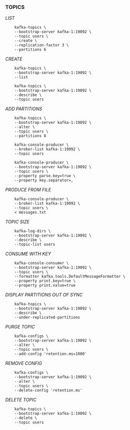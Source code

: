 ### TOPICS

*LIST*

        kafka-topics \
        --bootstrap-server kafka-1:19092 \
        --topic users \
        --create \
        --replication-factor 3 \
        --partitions 6

*CREATE*

        kafka-topics \
        --bootstrap-server kafka-1:19092 \
        --list

        kafka-topics \
        --bootstrap-server kafka-1:19092 \
        --describe \
        --topic users

*ADD PARTITIONS*

        kafka-topics \
        --bootstrap-server kafka-1:19092 \
        --alter \
        --topic users \
        --partitions 8

        kafka-console-producer \
        --broker-list kafka-1:19092 \
        --topic users

        kafka-console-producer \
        --bootstrap-server kafka-1:19092 \
        --topic users \
        --property parse.key=true \
        --property key.separator=,


*PRODUCE FROM FILE*

        kafka-console-producer \
        --broker-list kafka-1:19092 \
        --topic users \
        < messages.txt

*TOPIC SIZE* 

        kafka-log-dirs \
        --bootstrap-server kafka-1:19092 \
        --describe \
        --topic-list users

*CONSUME WITH KEY*

        kafka-console-consumer \
        --bootstrap-server kafka-1:19092 \
        --topic users \
        --formatter kafka.tools.DefaultMessageFormatter \
        --property print.key=true \
        --property print.value=true

*DISPLAY PARTITIONS OUT OF SYNC*

        kafka-topics \
        --bootstrap-server kafka-1:19092 \
        --describe \
        --under-replicated-partitions

*PURGE TOPIC*

        kafka-configs \
        --bootstrap-server kafka-1:19092 \
        --alter \
        --topic users \
        --add-config 'retention.ms=1000'

*REMOVE CONFIG*

        kafka-configs \
        --bootstrap-server kafka-1:19092 \
        --alter \
        --topic users \
        --delete-config 'retention.ms'

*DELETE TOPIC*

        kafka-topics \
        --bootstrap-server kafka-1:19092 \
        --delete \
        --topic users












